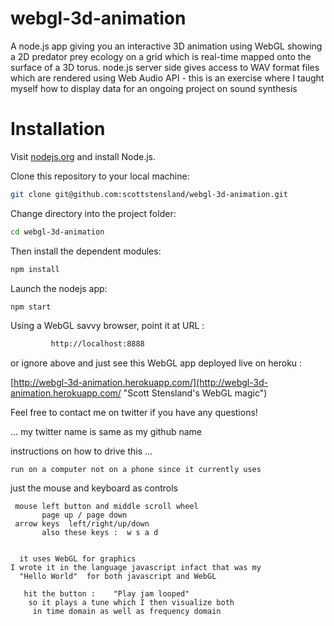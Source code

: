webgl-3d-animation
==================

A node.js app giving you an interactive 3D animation using WebGL showing a 2D predator prey ecology on a grid which is real-time mapped onto the surface of a 3D torus.  node.js server side gives access to WAV format files which are rendered using Web Audio API - this is an exercise where I taught myself how to display data for an ongoing project on sound synthesis


# Installation

Visit [nodejs.org](http://nodejs.org) and install Node.js. 

Clone this repository to your local machine:

```bash
git clone git@github.com:scottstensland/webgl-3d-animation.git
```

Change directory into the project folder:
```bash
cd webgl-3d-animation
```

Then install the dependent modules:

```bash
npm install
```


Launch the nodejs app:

```bash
npm start
```


Using a WebGL savvy browser, point it at URL :

```bash
		 http://localhost:8888 
```

or ignore above and just see this WebGL app deployed live on heroku :

[http://webgl-3d-animation.herokuapp.com/](http://webgl-3d-animation.herokuapp.com/ "Scott Stensland's WebGL magic")


Feel free to contact me on twitter if you have any questions! 

... my twitter name is same as my github name


   instructions on how to drive this ...

    run on a computer not on a phone since it currently uses
   just the mouse and keyboard as controls

     mouse left button and middle scroll wheel
           page up / page down
     arrow keys  left/right/up/down
           also these keys :  w s a d


      it uses WebGL for graphics
    I wrote it in the language javascript infact that was my
      "Hello World"  for both javascript and WebGL

       hit the button :    "Play jam looped" 
        so it plays a tune which I then visualize both
         in time domain as well as frequency domain


